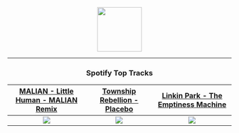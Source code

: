 <p align="center">
  <a href="https://www.tobiasmichael.de">
    <img src="https://tobiasmichael.de/assets/logo.gif" width="100" height="100"/>
  </a>
</p>

---

<h3 align="center">Spotify Top Tracks</h3>

[MALIAN - Little Human - MALIAN Remix](https://open.spotify.com/track/0y6L1OiwEGR4Fs3lOLTwqa)|[Township Rebellion - Placebo](https://open.spotify.com/track/2O9HRiLKR4V4yDCZoD0iNg)|[Linkin Park - The Emptiness Machine](https://open.spotify.com/track/1EDPVGbyPKJPeGqATwXZvN)
:---:|:----:|:----:
<img src="https://i.scdn.co/image/ab67616d00001e0208bf0a32b9d646ce90f22169"/>|<img src="https://i.scdn.co/image/ab67616d00001e02818fc309c90fc6eadfc611d2"/>|<img src="https://i.scdn.co/image/ab67616d00001e02b11a5489e8cb11dd22b930a0"/>